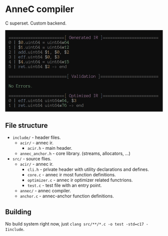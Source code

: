 
# AnneC compiler

C superset. Custom backend.

![image showing input IR and optimized IR](res/screenshot.png)

## File structure

* `include/` - header files.
  * `acir/` - annec ir.
    * `acir.h` - main header.
  * `annec_anchor.h` - core library. (streams, allocators, ...)
* `src/` - source flies.
  * `acir/` - annec ir.
    * `cli.h` - private header with utility declarations and defines.
    * `core.c` - annec ir most function definitions.
    * `optimizer.c` - annec ir optimizer related functrions.
    * `test.c` - test file with an entry point.
  * `annec/` - annec compiler.
  * `anchor.c` - annec-anchor function definitions.

## Building

No build system right now, just `clang src/**/*.c -o test -std=c17 -Iinclude`.
